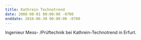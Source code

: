 ```yaml
---
title: Kathrein Technotrend
date: 2008-08-01 00:00:00 -0700
enddate: 2016-06-30 00:00:00 -0700
---
```


Ingenieur Mess- /Prüftechnik bei Kathrein-Technotrend in Erfurt.

